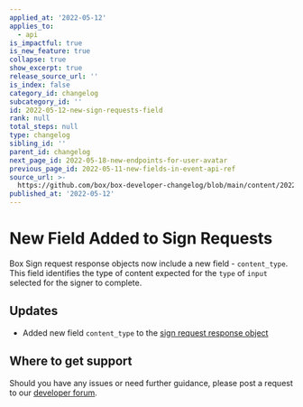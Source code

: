 ```yaml
---
applied_at: '2022-05-12'
applies_to:
  - api
is_impactful: true
is_new_feature: true
collapse: true
show_excerpt: true
release_source_url: ''
is_index: false
category_id: changelog
subcategory_id: ''
id: 2022-05-12-new-sign-requests-field
rank: null
total_steps: null
type: changelog
sibling_id: ''
parent_id: changelog
next_page_id: 2022-05-18-new-endpoints-for-user-avatar
previous_page_id: 2022-05-11-new-fields-in-event-api-ref
source_url: >-
  https://github.com/box/box-developer-changelog/blob/main/content/2022/05-12-new-sign-requests-field.md
published_at: '2022-05-12'
---
```

# New Field Added to Sign Requests

Box Sign request response objects now include a new field - `content_type`. This field identifies the type of content expected for the `type` of `input` selected for the signer to complete.

<!-- more -->

## Updates
* Added new field `content_type` to the [sign request response object][2]

## Where to get support

Should you have any issues or need further guidance, please post a request to
our [developer forum][1].

[1]: https://support.box.com/hc/en-us/community/topics/360001932973-Platform-and-Developer-Forum
[2]: r://sign-request/#param-signers-inputs-content_type